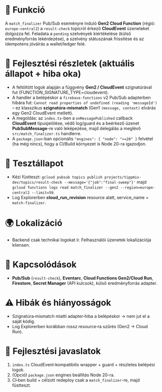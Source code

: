 # 🎯 Funkció

A `match_finalizer` Pub/Sub eseményre induló **Gen2 Cloud Function** (régió: `europe-central2`) a `result-check` topicról érkező **CloudEvent** üzeneteket dolgozza fel. Feladata a `pending` szelvények kiértékelése (külső eredményforrás lekérdezése), a szelvény státuszának frissítése és az idempotens jóváírás a wallet/ledger felé.

# 🧠 Fejlesztési részletek (aktuális állapot + hiba oka)

* A feltöltött logok alapján a függvény **Gen2 / CloudEvent** szignatúrával fut (FUNCTION\_SIGNATURE\_TYPE=cloudevent).
* A handler a belépéskor a `firebase-functions` v2 Pub/Sub adapterben hibára fut: `Cannot read properties of undefined (reading 'messageId')` – ez klasszikus **szignatúra‑mismatch** (Gen1 `(message, context)` elvárás egy Gen2 CloudEvent mellett).
* A megoldás: az `index.ts`-ben a `onMessagePublished` callback **CloudEvent** típusjelölése, védő log/guard és a beérkező üzenet **PubSubMessage**-re való leképezése, majd delegálás a meglévő `src/match_finalizer.ts` handlerre.
* A `package.json`-ban opcionális `"engines": { "node": ">=20" }` felvétel (ha még nincs), hogy a CI/Build környezet is Node 20-ra igazodjon.

# 🧪 Tesztállapot

* Kézi füstteszt: `gcloud pubsub topics publish projects/tippmix-dev/topics/result-check --message='{"job":"final-sweep"}'` majd `gcloud functions logs read match_finalizer --gen2 --region=europe-central2 --limit=50`.
* Log Explorerben **cloud\_run\_revision** resource alatt, service\_name = `match-finalizer`.

# 🌍 Lokalizáció

* Backend csak technikai logokat ír. Felhasználói üzenetek lokalizációja kliensen.

# 📎 Kapcsolódások

* **Pub/Sub** (`result-check`), **Eventarc**, **Cloud Functions Gen2/Cloud Run**, **Firestore**, **Secret Manager** (API kulcsok), külső eredményforrás adapter.

# ⚠️ Hibák és hiányosságok

* Szignatúra‑mismatch miatti adapter‑hiba a belépéskor → nem jut el a saját kódig.
* Log Explorerben korábban rossz resource‑ra szűrés (Gen2 → Cloud Run).

# 🚀 Fejlesztési javaslatok

1. `index.ts` CloudEvent‑kompatibilis wrapper + guard + részletes belépési logok.
2. (Opció) `package.json` engines beállítás Node 20-ra.
3. CI‑ben build + célzott redeploy csak a `match_finalizer`-re, majd füstteszt.
